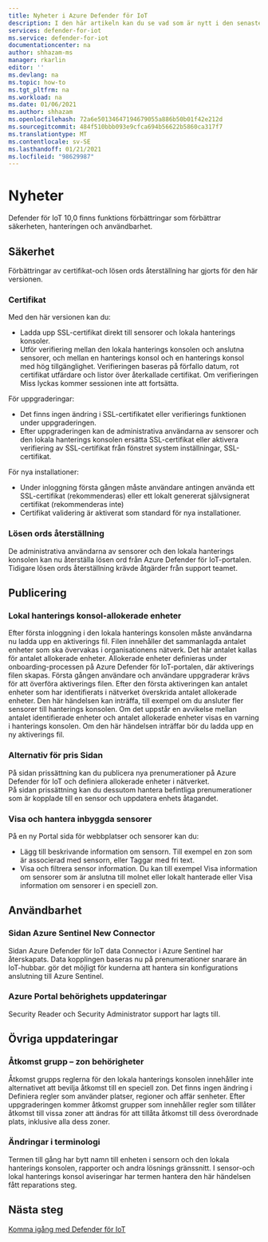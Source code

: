 ```yaml
---
title: Nyheter i Azure Defender för IoT
description: I den här artikeln kan du se vad som är nytt i den senaste versionen av Defender för IoT.
services: defender-for-iot
ms.service: defender-for-iot
documentationcenter: na
author: shhazam-ms
manager: rkarlin
editor: ''
ms.devlang: na
ms.topic: how-to
ms.tgt_pltfrm: na
ms.workload: na
ms.date: 01/06/2021
ms.author: shhazam
ms.openlocfilehash: 72a6e50134647194679055a886b50b01f42e212d
ms.sourcegitcommit: 484f510bbb093e9cfca694b56622b5860ca317f7
ms.translationtype: MT
ms.contentlocale: sv-SE
ms.lasthandoff: 01/21/2021
ms.locfileid: "98629987"
---
```

# <a name="whats-new"></a>Nyheter

Defender för IoT 10,0 finns funktions förbättringar som förbättrar säkerheten, hanteringen och användbarhet.

## <a name="security"></a>Säkerhet

Förbättringar av certifikat-och lösen ords återställning har gjorts för den här versionen.

### <a name="certificates"></a>Certifikat
  
Med den här versionen kan du:

- Ladda upp SSL-certifikat direkt till sensorer och lokala hanterings konsoler.
- Utför verifiering mellan den lokala hanterings konsolen och anslutna sensorer, och mellan en hanterings konsol och en hanterings konsol med hög tillgänglighet. Verifieringen baseras på förfallo datum, rot certifikat utfärdare och listor över återkallade certifikat.  Om verifieringen Miss lyckas kommer sessionen inte att fortsätta.

För uppgraderingar:

- Det finns ingen ändring i SSL-certifikatet eller verifierings funktionen under uppgraderingen.
- Efter uppgraderingen kan de administrativa användarna av sensorer och den lokala hanterings konsolen ersätta SSL-certifikat eller aktivera verifiering av SSL-certifikat från fönstret system inställningar, SSL-certifikat.  

För nya installationer:

- Under inloggning första gången måste användare antingen använda ett SSL-certifikat (rekommenderas) eller ett lokalt genererat självsignerat certifikat (rekommenderas inte)
- Certifikat validering är aktiverat som standard för nya installationer.

### <a name="password-recovery"></a>Lösen ords återställning
  
De administrativa användarna av sensorer och den lokala hanterings konsolen kan nu återställa lösen ord från Azure Defender för IoT-portalen. Tidigare lösen ords återställning krävde åtgärder från support teamet.

## <a name="onboarding"></a>Publicering

### <a name="on-premises-management-console---committed-devices"></a>Lokal hanterings konsol-allokerade enheter

Efter första inloggning i den lokala hanterings konsolen måste användarna nu ladda upp en aktiverings fil. Filen innehåller det sammanlagda antalet enheter som ska övervakas i organisationens nätverk. Det här antalet kallas för antalet allokerade enheter.
Allokerade enheter definieras under onboarding-processen på Azure Defender för IoT-portalen, där aktiverings filen skapas.
Första gången användare och användare uppgraderar krävs för att överföra aktiverings filen.
Efter den första aktiveringen kan antalet enheter som har identifierats i nätverket överskrida antalet allokerade enheter. Den här händelsen kan inträffa, till exempel om du ansluter fler sensorer till hanterings konsolen. Om det uppstår en avvikelse mellan antalet identifierade enheter och antalet allokerade enheter visas en varning i hanterings konsolen. Om den här händelsen inträffar bör du ladda upp en ny aktiverings fil.

### <a name="pricing-page-options"></a>Alternativ för pris Sidan

På sidan prissättning kan du publicera nya prenumerationer på Azure Defender för IoT och definiera allokerade enheter i nätverket.  
På sidan prissättning kan du dessutom hantera befintliga prenumerationer som är kopplade till en sensor och uppdatera enhets åtagandet.

### <a name="view-and-manage-onboarded-sensors"></a>Visa och hantera inbyggda sensorer

På en ny Portal sida för webbplatser och sensorer kan du:

- Lägg till beskrivande information om sensorn. Till exempel en zon som är associerad med sensorn, eller Taggar med fri text.
- Visa och filtrera sensor information. Du kan till exempel Visa information om sensorer som är anslutna till molnet eller lokalt hanterade eller Visa information om sensorer i en speciell zon.  

## <a name="usability"></a>Användbarhet

### <a name="azure-sentinel-new-connector-page"></a>Sidan Azure Sentinel New Connector

Sidan Azure Defender för IoT data Connector i Azure Sentinel har återskapats. Data kopplingen baseras nu på prenumerationer snarare än IoT-hubbar. gör det möjligt för kunderna att hantera sin konfigurations anslutning till Azure Sentinel.

### <a name="azure-portal-permission-updates"></a>Azure Portal behörighets uppdateringar  

Security Reader och Security Administrator support har lagts till.

## <a name="other-updates"></a>Övriga uppdateringar

### <a name="access-group---zone-permissions"></a>Åtkomst grupp – zon behörigheter
  
Åtkomst grupps reglerna för den lokala hanterings konsolen innehåller inte alternativet att bevilja åtkomst till en speciell zon. Det finns ingen ändring i Definiera regler som använder platser, regioner och affär senheter.   Efter uppgraderingen kommer åtkomst grupper som innehåller regler som tillåter åtkomst till vissa zoner att ändras för att tillåta åtkomst till dess överordnade plats, inklusive alla dess zoner.

### <a name="terminology-changes"></a>Ändringar i terminologi

Termen till gång har bytt namn till enheten i sensorn och den lokala hanterings konsolen, rapporter och andra lösnings gränssnitt.
I sensor-och lokal hanterings konsol aviseringar har termen hantera den här händelsen fått reparations steg.

## <a name="next-steps"></a>Nästa steg

[Komma igång med Defender för IoT](getting-started.md)
